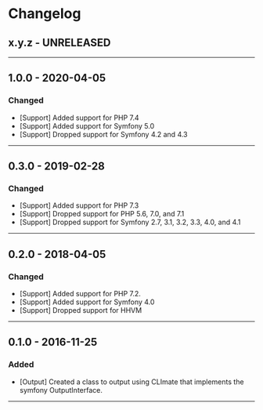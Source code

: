 Changelog
=========

## x.y.z - UNRELEASED

--------

## 1.0.0 - 2020-04-05

### Changed

* [Support] Added support for PHP 7.4
* [Support] Added support for Symfony 5.0
* [Support] Dropped support for Symfony 4.2 and 4.3

--------

## 0.3.0 - 2019-02-28

### Changed

* [Support] Added support for PHP 7.3
* [Support] Dropped support for PHP 5.6, 7.0, and 7.1
* [Support] Dropped support for Symfony 2.7, 3.1, 3.2, 3.3, 4.0, and 4.1

--------

## 0.2.0 - 2018-04-05

### Changed

* [Support] Added support for PHP 7.2.
* [Support] Added support for Symfony 4.0
* [Support] Dropped support for HHVM

--------

## 0.1.0 - 2016-11-25

### Added

* [Output] Created a class to output using CLImate that implements the symfony OutputInterface.

--------
